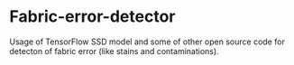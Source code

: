 # Fabric-error-detector
Usage of TensorFlow SSD model and some of other open source code for detecton of fabric error (like stains and contaminations). 
